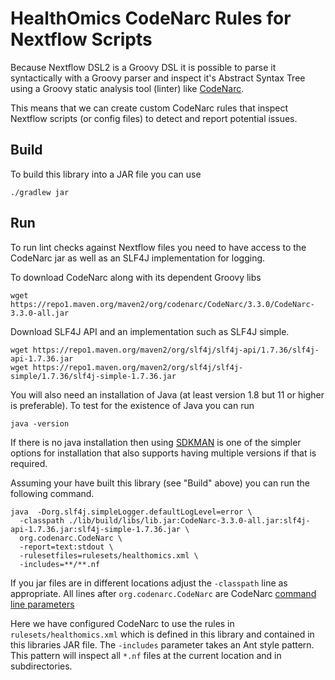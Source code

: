 # HealthOmics CodeNarc Rules for Nextflow Scripts

Because Nextflow DSL2 is a Groovy DSL it is possible to parse it syntactically with a Groovy parser and inspect it's
Abstract Syntax Tree using a Groovy static analysis tool (linter) like [CodeNarc](https://codenarc.org/).

This means that we can create custom CodeNarc rules that inspect Nextflow scripts (or config files) to detect and report
potential issues. 

## Build
To build this library into a JAR file you can use

```shell
./gradlew jar
```

## Run
 To run lint checks against Nextflow files you need to have access to the CodeNarc jar as well as an SLF4J implementation
for logging.

To download CodeNarc along with its dependent Groovy libs
```shell
wget https://repo1.maven.org/maven2/org/codenarc/CodeNarc/3.3.0/CodeNarc-3.3.0-all.jar
```

Download SLF4J API and an implementation such as SLF4J simple.
```shell
wget https://repo1.maven.org/maven2/org/slf4j/slf4j-api/1.7.36/slf4j-api-1.7.36.jar
wget https://repo1.maven.org/maven2/org/slf4j/slf4j-simple/1.7.36/slf4j-simple-1.7.36.jar
```

You will also need an installation of Java (at least version 1.8 but 11 or higher is preferable). To test for the existence
of Java you can run
```shell
java -version
```

If there is no java installation then using [SDKMAN](https://sdkman.io/) is one of the simpler options for installation
that also supports having multiple versions if that is required.

Assuming your have built this library (see "Build" above) you can run the following command.

```shell
java  -Dorg.slf4j.simpleLogger.defaultLogLevel=error \
  -classpath ./lib/build/libs/lib.jar:CodeNarc-3.3.0-all.jar:slf4j-api-1.7.36.jar:slf4j-simple-1.7.36.jar \
  org.codenarc.CodeNarc \
  -report=text:stdout \
  -rulesetfiles=rulesets/healthomics.xml \
  -includes=**/**.nf
```

If you jar files are in different locations adjust the `-classpath` line as appropriate. All lines after 
`org.codenarc.CodeNarc` are CodeNarc [command line parameters](https://codenarc.org/codenarc-command-line.html#codenarc-command-line-parameters)

Here we have configured CodeNarc to use the rules in `rulesets/healthomics.xml` which is defined in this library and
contained in this libraries JAR file. The `-includes` parameter takes an Ant style pattern. This pattern will inspect
all `*.nf` files at the current location and in subdirectories.